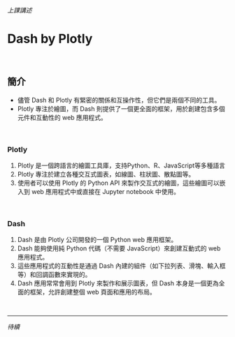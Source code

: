 *上課講述*

# Dash by Plotly

</br>

## 簡介
- 儘管 Dash 和 Plotly 有緊密的關係和互操作性，但它們是兩個不同的工具。
- Plotly 專注於繪圖，而 Dash 則提供了一個更全面的框架，用於創建包含多個元件和互動性的 web 應用程式。

</br>

### Plotly

1. Plotly 是一個跨語言的繪圖工具庫，支持Python、R、JavaScript等多種語言
2. Plotly 專注於建立各種交互式圖表，如線圖、柱狀圖、散點圖等。
3. 使用者可以使用 Plotly 的 Python API 來製作交互式的繪圖，這些繪圖可以嵌入到 web 應用程式中或直接在 Jupyter notebook 中使用。

</br>

### Dash

1. Dash 是由 Plotly 公司開發的一個 Python web 應用框架。
2. Dash 能夠使用純 Python 代碼（不需要 JavaScript）來創建互動式的 web 應用程式。
3. 這些應用程式的互動性是通過 Dash 內建的組件（如下拉列表、滑塊、輸入框等）和回調函數來實現的。
4. Dash 應用常常會用到 Plotly 來製作和展示圖表，但 Dash 本身是一個更為全面的框架，允許創建整個 web 頁面和應用的布局。

</br>

---

_待續_
